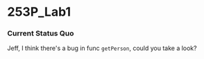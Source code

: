 # 253P_Lab1

### Current Status Quo

Jeff, I think there's a bug in func `getPerson`, could you take a look?
